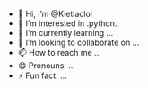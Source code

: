 - 👋 Hi, I’m @Kietlacloi
- 👀 I’m interested in .python..
- 🌱 I’m currently learning ...
- 💞️ I’m looking to collaborate on ...
- 📫 How to reach me ...
- 😄 Pronouns: ...
- ⚡ Fun fact: ...

<!---
Kietlacloi/Kietlacloi is a ✨ special ✨ repository because its `README.md` (this file) appears on your GitHub profile.
You can click the Preview link to take a look at your changes.
--->
